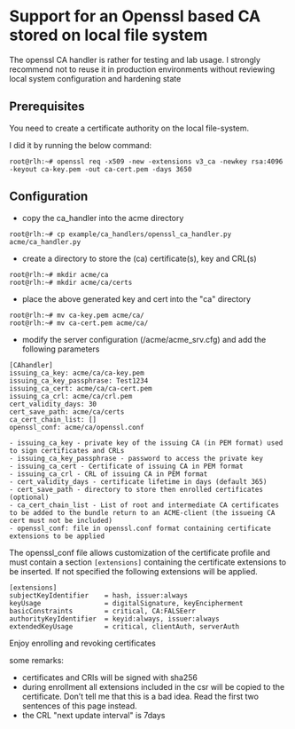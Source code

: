 # Support for an Openssl based CA stored on local file system
The openssl CA handler is rather for testing and lab usage. I strongly recommend not to reuse it in production environments without reviewing local system configuration and hardening state

## Prerequisites
You need to create a certificate authority on the local file-system.

I did it by running the below command:
```
root@rlh:~# openssl req -x509 -new -extensions v3_ca -newkey rsa:4096 -keyout ca-key.pem -out ca-cert.pem -days 3650
```

## Configuration
 - copy the ca_handler into the acme directory
```
root@rlh:~# cp example/ca_handlers/openssl_ca_handler.py acme/ca_handler.py
```
 - create a directory to store the (ca) certificate(s), key and CRL(s)
```
root@rlh:~# mkdir acme/ca
root@rlh:~# mkdir acme/ca/certs
```
 - place the above generated key and cert into the "ca" directory
```
root@rlh:~# mv ca-key.pem acme/ca/
root@rlh:~# mv ca-cert.pem acme/ca/
```

 - modify the server configuration (/acme/acme_srv.cfg) and add the following parameters
```
[CAhandler]
issuing_ca_key: acme/ca/ca-key.pem
issuing_ca_key_passphrase: Test1234
issuing_ca_cert: acme/ca/ca-cert.pem
issuing_ca_crl: acme/ca/crl.pem
cert_validity_days: 30
cert_save_path: acme/ca/certs
ca_cert_chain_list: []
openssl_conf: acme/ca/openssl.conf
```
    - issuing_ca_key - private key of the issuing CA (in PEM format) used to sign certificates and CRLs
    - issuing_ca_key_passphrase - password to access the private key
    - issuing_ca_cert - Certificate of issuing CA in PEM format
    - issuing_ca_crl - CRL of issuing CA in PEM format
    - cert_validity_days - certificate lifetime in days (default 365)
    - cert_save_path - directory to store then enrolled certificates (optional)
    - ca_cert_chain_list - List of root and intermediate CA certificates to be added to the bundle return to an ACME-client (the issueing CA cert must not be included)
    - openssl_conf: file in openssl.conf format containing certificate extensions to be applied

The openssl_conf file allows customization of the certificate profile and must contain a section `[extensions]` containing the certificate extensions to be inserted.
If not specified  the following extensions will be applied.

```
[extensions]
subjectKeyIdentifier    = hash, issuer:always
keyUsage                = digitalSignature, keyEncipherment
basicConstraints        = critical, CA:FALSEerr
authorityKeyIdentifier  = keyid:always, issuer:always
extendedKeyUsage        = critical, clientAuth, serverAuth
```

Enjoy enrolling and revoking certificates

some remarks:
 - certificates and CRls will be signed with sha256
 - during enrollment all extensions included in the csr will be copied to the certificate. Don’t tell me that this is a bad idea. Read the first two sentences of this page instead.
 - the CRL "next update interval" is 7days
